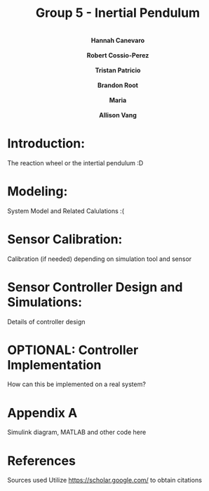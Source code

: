 # <div align="center">Group 5 - Inertial Pendulum </div>

#### <div align="center"><br>Hannah Canevaro</br><br>Robert Cossio-Perez</br><br>Tristan Patricio</br><br>Brandon Root</br><br>Maria</br><br>Allison Vang</br></div>

<div style="page-break-after: always;"></div>

# <b>Introduction:</b>

The reaction wheel or the intertial pendulum :D

<div style="page-break-after: always;"></div>

# <b>Modeling:</b>

System Model and Related Calulations :(

<div style="page-break-after: always;"></div>

# <b>Sensor Calibration:</b>

Calibration (if needed) depending on simulation tool and sensor

<div style="page-break-after: always;"></div>

# <b>Sensor Controller Design and Simulations:</b>

Details of controller design

<div style="page-break-after: always;"></div>

# <b>OPTIONAL: Controller Implementation</b>

How can this be implemented on a real system?

<div style="page-break-after: always;"></div>

# <b>Appendix A</b>

Simulink diagram, MATLAB and other code here

<div style="page-break-after: always;"></div>

# <b>References</b>

Sources used 
Utilize  https://scholar.google.com/  to obtain citations
